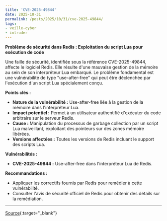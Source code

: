 ```yaml
---
title: 'CVE-2025-49844'
date: 2025-10-31
permalink: /posts/2025/10/31/cve-2025-49844/
tags:
- veille-cyber
- intruder
---
```

**Problème de sécurité dans Redis : Exploitation du script Lua pour exécution de code**

Une faille de sécurité, identifiée sous la référence CVE-2025-49844, affecte le logiciel Redis. Elle résulte d'une mauvaise gestion de la mémoire au sein de son interpréteur Lua embarqué. Le problème fondamental est une vulnérabilité de type "use-after-free" qui peut être déclenchée par l'exécution d'un script Lua spécialement conçu.

**Points clés :**

*   **Nature de la vulnérabilité :** Use-after-free liée à la gestion de la mémoire dans l'interpréteur Lua.
*   **Impact potentiel :** Permet à un utilisateur authentifié d'exécuter du code arbitraire sur le serveur Redis.
*   **Cause :** Manipulation du processus de garbage collection par un script Lua malveillant, exploitant des pointeurs sur des zones mémoire libérées.
*   **Versions affectées :** Toutes les versions de Redis incluant le support des scripts Lua.

**Vulnérabilités :**

*   **CVE-2025-49844 :** Use-after-free dans l'interpréteur Lua de Redis.

**Recommandations :**

*   Appliquer les correctifs fournis par Redis pour remédier à cette vulnérabilité.
*   Consulter l'avis de sécurité officiel de Redis pour obtenir des détails sur la remédiation.

---
[Source](https://cvemon.intruder.io/cves/CVE-2025-49844){:target="_blank"}
